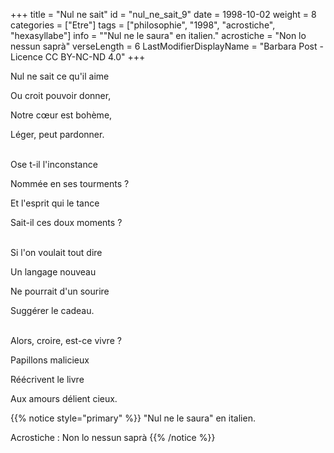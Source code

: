 +++
title = "Nul ne sait"
id = "nul_ne_sait_9"
date = 1998-10-02
weight = 8
categories = ["Etre"]
tags = ["philosophie", "1998", "acrostiche", "hexasyllabe"]
info = "\"Nul ne le saura\" en italien."
acrostiche = "Non lo nessun saprà"
verseLength = 6
LastModifierDisplayName = "Barbara Post - Licence CC BY-NC-ND 4.0"
+++

Nul ne sait ce qu'il aime

Ou croit pouvoir donner,

Notre cœur est bohème,

Léger, peut pardonner.

 \
Ose t-il l'inconstance

Nommée en ses tourments ?

Et l'esprit qui le tance

Sait-il ces doux moments ?

 \
Si l'on voulait tout dire

Un langage nouveau

Ne pourrait d'un sourire

Suggérer le cadeau.

 \
Alors, croire, est-ce vivre ?

Papillons malicieux

Réécrivent le livre

Aux amours délient cieux.

{{% notice style="primary" %}}
"Nul ne le saura" en italien.

Acrostiche : Non lo nessun saprà
{{% /notice %}}
